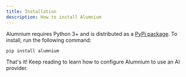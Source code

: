 ```yaml
---
title: Installation
description: How to install Alumnium
---
```


Alumnium requires Python 3+ and is distributed as a [PyPi package][1].
To install, run the following command:

```bash
pip install alumnium
```

That's it! Keep reading to learn how to configure Alumnium to use an AI provider.


[1]: https://pypi.org/project/alumnium/
